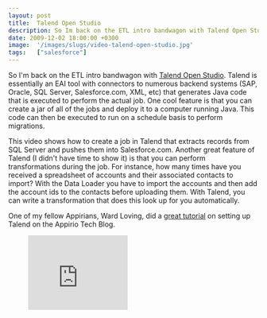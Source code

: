 ```yaml
---
layout: post
title:  Talend Open Studio
description: So Im back on the ETL intro bandwagon with Talend Open Studio . Talend is essentially an EAI tool with connectors to numerous backend systems (SAP, Oracle, SQL Server, Salesforce.com, XML, etc) that generates Java code that is executed to perform the actual job. One cool feature is that you can create a jar of all of the jobs and deploy it to a computer running Java. This code can then be executed to run on a schedule basis to perform migrations. This video shows how to create a job in Talend th
date: 2009-12-02 18:00:00 +0300
image:  '/images/slugs/video-talend-open-studio.jpg'
tags:   ["salesforce"]
---
```

<p>So I'm back on the ETL intro bandwagon with <a href="http://www.talend.com/products-data-integration/talend-open-studio.php" target="_blank">Talend Open Studio</a>. Talend is essentially an EAI tool with connectors to numerous backend systems (SAP, Oracle, SQL Server, Salesforce.com, XML, etc) that generates Java code that is executed to perform the actual job. One cool feature is that you can create a jar of all of the jobs and deploy it to a computer running Java. This code can then be executed to run on a schedule basis to perform migrations.</p>
<p>This video shows how to create a job in Talend that extracts records from SQL Server and pushes them into Salesforce.com. Another great feature of Talend (I didn't have time to show it) is that you can perform transformations during the job. For instance, how many times have you received a spreadsheet of accounts and their associated contacts to import? With the Data Loader you have to import the accounts and then add the account ids to the contacts before uploading them. With Talend, you can write a transformation that does this look up for you automatically.</p>
<p>One of my fellow Appirians, Ward Loving, did a <a href="http://techblog.appirio.com/2009/08/using-talend-to-export-data-from.html" target="_blank">great tutorial</a> on setting up Talend on the Appirio Tech Blog.</p>
<figure class="kg-card kg-embed-card"><iframe width="200" height="150" src="https://www.youtube.com/embed/2xYM0ZtaTBM?feature=oembed" frameborder="0" allow="accelerometer; autoplay; clipboard-write; encrypted-media; gyroscope; picture-in-picture" allowfullscreen></iframe></figure>

